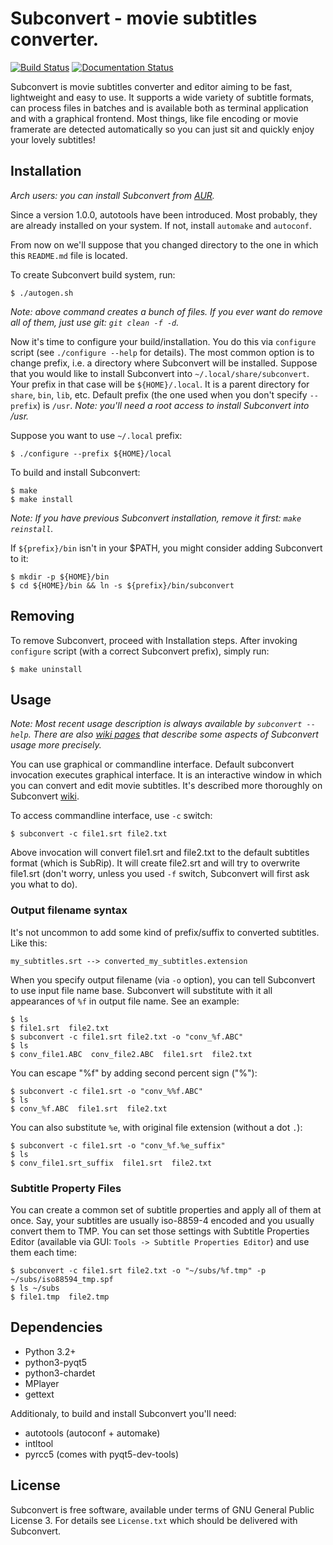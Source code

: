 Subconvert - movie subtitles converter.
====================

[![Build Status](https://travis-ci.org/mgoral/subconvert.svg?branch=master)](https://travis-ci.org/mgoral/subconvert)
[![Documentation Status](https://readthedocs.org/projects/subconvert/badge/?version=latest)](http://subconvert.readthedocs.io/en/latest/?badge=latest)

Subconvert is movie subtitles converter and editor aiming to be fast,
lightweight and easy to use. It supports a wide variety of subtitle formats, can
process files in batches and is available both as terminal application and with
a graphical frontend. Most things, like file encoding or movie framerate are
detected automatically so you can just sit and quickly enjoy your lovely
subtitles!

## Installation
*Arch users: you can install Subconvert from [AUR][aur].*

Since a version 1.0.0, autotools have been introduced. Most probably, they are already installed on
your system. If not, install `automake` and `autoconf`.

From now on we'll suppose that you changed directory to the one in which this `README.md` file is
located.

To create Subconvert build system, run:

```
$ ./autogen.sh
```

*Note: above command creates a bunch of files. If you ever want do remove all of them, just use
git: `git clean -f -d`.*

Now it's time to configure your build/installation. You do this via `configure` script (see
`./configure --help` for details). The most common option is to change prefix, i.e. a directory
where Subconvert will be installed. Suppose that you would like to install Subconvert into
`~/.local/share/subconvert`. Your prefix in that case will be `${HOME}/.local`. It is a parent
directory for `share`, `bin`, `lib`, etc. Default prefix (the one used when you don't specify
`--prefix`) is `/usr`. *Note: you'll need a root access to install Subconvert into /usr.*

Suppose you want to use `~/.local` prefix:

```
$ ./configure --prefix ${HOME}/local
```

To build and install Subconvert:

```
$ make
$ make install
```

*Note: If you have previous Subconvert installation, remove it first: `make reinstall`.*

If `${prefix}/bin` isn't in your $PATH, you might consider adding Subconvert to it:

```
$ mkdir -p ${HOME}/bin
$ cd ${HOME}/bin && ln -s ${prefix}/bin/subconvert
```

## Removing
To remove Subconvert, proceed with Installation steps. After invoking `configure` script (with a
correct Subconvert prefix), simply run:

```
$ make uninstall
```

## Usage
*Note: Most recent usage description is always available by `subconvert --help`. There are also
[wiki pages][wiki] that describe some aspects of Subconvert usage more precisely.*

You can use graphical or commandline interface. Default subconvert invocation executes graphical
interface. It is an interactive window in which you can convert and edit movie subtitles. It's
described more thoroughly on Subconvert [wiki][wiki-gui].

To access commandline interface, use `-c` switch:

```
$ subconvert -c file1.srt file2.txt
```

Above invocation will convert file1.srt and file2.txt to the default subtitles format (which is
SubRip). It will create file2.srt and will try to overwrite file1.srt (don't worry, unless you used
`-f` switch, Subconvert will first ask you what to do).

### Output filename syntax
It's not uncommon to add some kind of prefix/suffix to converted subtitles. Like this:

```
my_subtitles.srt --> converted_my_subtitles.extension
```

When you specify output filename (via `-o` option), you can tell Subconvert to use input file name
base. Subconvert will substitute with it all appearances of `%f` in output file name. See an
example:

```
$ ls
$ file1.srt  file2.txt
$ subconvert -c file1.srt file2.txt -o "conv_%f.ABC"
$ ls
$ conv_file1.ABC  conv_file2.ABC  file1.srt  file2.txt
```

You can escape "%f" by adding second percent sign ("%"):
```
$ subconvert -c file1.srt -o "conv_%%f.ABC"
$ ls
$ conv_%f.ABC  file1.srt  file2.txt
```

You can also substitute `%e`, with original file extension (without a dot `.`):

```
$ subconvert -c file1.srt -o "conv_%f.%e_suffix"
$ ls
$ conv_file1.srt_suffix  file1.srt  file2.txt
```

### Subtitle Property Files
You can create a common set of subtitle properties and apply all of them at once. Say, your
subtitles are usually iso-8859-4 encoded and you usually convert them to TMP. You can set those
settings with Subtitle Properties Editor (available via GUI: `Tools -> Subtitle Properties Editor`)
 and use them each time:

```
$ subconvert -c file1.srt file2.txt -o "~/subs/%f.tmp" -p ~/subs/iso88594_tmp.spf
$ ls ~/subs
$ file1.tmp  file2.tmp
```

## Dependencies
* Python 3.2+
* python3-pyqt5
* python3-chardet
* MPlayer
* gettext

Additionaly, to build and install Subconvert you'll need:
* autotools (autoconf + automake)
* intltool
* pyrcc5 (comes with pyqt5-dev-tools)

## License
Subconvert is free software, available under terms of GNU General Public License 3. For details see
`License.txt` which should be delivered with Subconvert.

[wiki]: https://github.com/mgoral/subconvert/wiki
[wiki-gui]: https://github.com/mgoral/subconvert/wiki/Graphical-User-Interface
[aur]: https://aur.archlinux.org/packages/subconvert/
